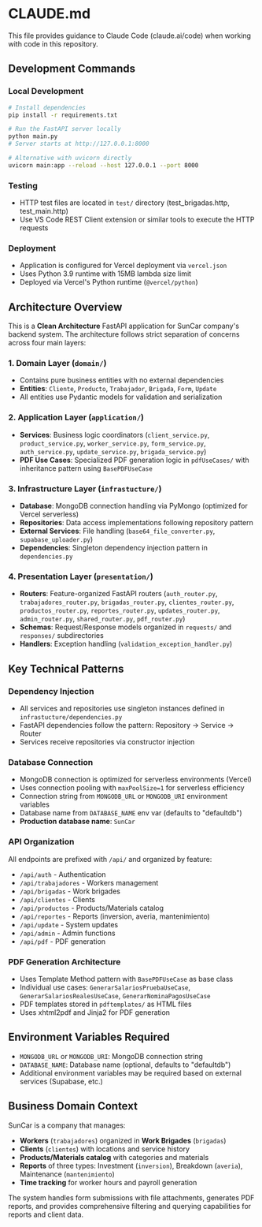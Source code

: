# CLAUDE.md

This file provides guidance to Claude Code (claude.ai/code) when working with code in this repository.

## Development Commands

### Local Development
```bash
# Install dependencies
pip install -r requirements.txt

# Run the FastAPI server locally
python main.py
# Server starts at http://127.0.0.1:8000

# Alternative with uvicorn directly
uvicorn main:app --reload --host 127.0.0.1 --port 8000
```

### Testing
- HTTP test files are located in `test/` directory (test_brigadas.http, test_main.http)
- Use VS Code REST Client extension or similar tools to execute the HTTP requests

### Deployment
- Application is configured for Vercel deployment via `vercel.json`
- Uses Python 3.9 runtime with 15MB lambda size limit
- Deployed via Vercel's Python runtime (`@vercel/python`)

## Architecture Overview

This is a **Clean Architecture** FastAPI application for SunCar company's backend system. The architecture follows strict separation of concerns across four main layers:

### 1. Domain Layer (`domain/`)
- Contains pure business entities with no external dependencies
- **Entities**: `Cliente`, `Producto`, `Trabajador`, `Brigada`, `Form`, `Update`
- All entities use Pydantic models for validation and serialization

### 2. Application Layer (`application/`)
- **Services**: Business logic coordinators (`client_service.py`, `product_service.py`, `worker_service.py`, `form_service.py`, `auth_service.py`, `update_service.py`, `brigada_service.py`)
- **PDF Use Cases**: Specialized PDF generation logic in `pdfUseCases/` with inheritance pattern using `BasePDFUseCase`

### 3. Infrastructure Layer (`infrastucture/`)
- **Database**: MongoDB connection handling via PyMongo (optimized for Vercel serverless)
- **Repositories**: Data access implementations following repository pattern
- **External Services**: File handling (`base64_file_converter.py`, `supabase_uploader.py`)
- **Dependencies**: Singleton dependency injection pattern in `dependencies.py`

### 4. Presentation Layer (`presentation/`)
- **Routers**: Feature-organized FastAPI routers (`auth_router.py`, `trabajadores_router.py`, `brigadas_router.py`, `clientes_router.py`, `productos_router.py`, `reportes_router.py`, `updates_router.py`, `admin_router.py`, `shared_router.py`, `pdf_router.py`)
- **Schemas**: Request/Response models organized in `requests/` and `responses/` subdirectories
- **Handlers**: Exception handling (`validation_exception_handler.py`)

## Key Technical Patterns

### Dependency Injection
- All services and repositories use singleton instances defined in `infrastucture/dependencies.py`
- FastAPI dependencies follow the pattern: Repository → Service → Router
- Services receive repositories via constructor injection

### Database Connection
- MongoDB connection is optimized for serverless environments (Vercel)
- Uses connection pooling with `maxPoolSize=1` for serverless efficiency
- Connection string from `MONGODB_URL` or `MONGODB_URI` environment variables
- Database name from `DATABASE_NAME` env var (defaults to "defaultdb")
- **Production database name**: `SunCar` 

### API Organization
All endpoints are prefixed with `/api/` and organized by feature:
- `/api/auth` - Authentication
- `/api/trabajadores` - Workers management
- `/api/brigadas` - Work brigades
- `/api/clientes` - Clients
- `/api/productos` - Products/Materials catalog
- `/api/reportes` - Reports (inversion, averia, mantenimiento)
- `/api/update` - System updates
- `/api/admin` - Admin functions
- `/api/pdf` - PDF generation

### PDF Generation Architecture
- Uses Template Method pattern with `BasePDFUseCase` as base class
- Individual use cases: `GenerarSalariosPruebaUseCase`, `GenerarSalariosRealesUseCase`, `GenerarNominaPagosUseCase`
- PDF templates stored in `pdftemplates/` as HTML files
- Uses xhtml2pdf and Jinja2 for PDF generation

## Environment Variables Required
- `MONGODB_URL` or `MONGODB_URI`: MongoDB connection string
- `DATABASE_NAME`: Database name (optional, defaults to "defaultdb")
- Additional environment variables may be required based on external services (Supabase, etc.)

## Business Domain Context
SunCar is a company that manages:
- **Workers** (`trabajadores`) organized in **Work Brigades** (`brigadas`)
- **Clients** (`clientes`) with locations and service history
- **Products/Materials catalog** with categories and materials
- **Reports** of three types: Investment (`inversion`), Breakdown (`averia`), Maintenance (`mantenimiento`)
- **Time tracking** for worker hours and payroll generation

The system handles form submissions with file attachments, generates PDF reports, and provides comprehensive filtering and querying capabilities for reports and client data.
